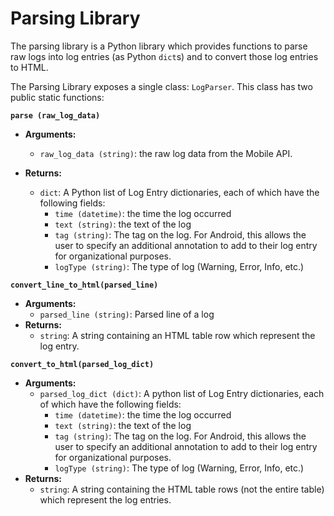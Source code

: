 # Parsing Library
The parsing library is a Python library which provides functions to parse raw
logs into log entries (as Python `dict`s) and to convert those log entries to
HTML.

The Parsing Library exposes a single class: `LogParser`. This class has two
public static functions:

**`parse (raw_log_data)`**
- **Arguments:**
    - `raw_log_data (string)`: the raw log data from the Mobile API.

- **Returns:**
    - `dict`: A Python list of Log Entry dictionaries, each of which have the
      following fields:
        - `time (datetime)`: the time the log occurred
        - `text (string)`: the text of the log
        - `tag (string)`: The tag on the log. For Android, this allows the user
          to specify an additional annotation to add to their log entry for
          organizational purposes.
        - `logType (string)`: The type of log (Warning, Error, Info, etc.)

**`convert_line_to_html(parsed_line)`**
- **Arguments:**
    - `parsed_line (string)`: Parsed line of a log
- **Returns:**
    - `string`: A string containing an HTML table row which represent the log
      entry.

**`convert_to_html(parsed_log_dict)`**
- **Arguments:**
    - `parsed_log_dict (dict)`: A python list of Log Entry dictionaries, each of
      which have the following fields:
        - `time (datetime)`: the time the log occurred
        - `text (string)`: the text of the log
        - `tag (string)`: The tag on the log. For Android, this allows the user
          to specify an additional annotation to add to their log entry for
          organizational purposes.
        - `logType (string)`: The type of log (Warning, Error, Info, etc.)
- **Returns:**
    - `string`: A string containing the HTML table rows (not the entire table)
      which represent the log entries.
